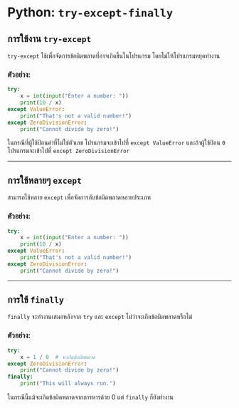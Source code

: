 
# Python: `try-except-finally`

## การใช้งาน `try-except`

`try-except` ใช้เพื่อจัดการข้อผิดพลาดที่อาจเกิดขึ้นในโปรแกรม โดยไม่ให้โปรแกรมหยุดทำงาน

### ตัวอย่าง:
```python
try:
    x = int(input("Enter a number: "))
    print(10 / x)
except ValueError:
    print("That's not a valid number!")
except ZeroDivisionError:
    print("Cannot divide by zero!")
```

ในกรณีที่ผู้ใช้ป้อนค่าที่ไม่ใช่ตัวเลข โปรแกรมจะเข้าไปที่ `except ValueError` และถ้าผู้ใช้ป้อน `0` โปรแกรมจะเข้าไปที่ `except ZeroDivisionError`

---

## การใช้หลายๆ `except`

สามารถใช้หลาย `except` เพื่อจัดการกับข้อผิดพลาดหลายประเภท
### ตัวอย่าง:
```python
try:
    x = int(input("Enter a number: "))
    print(10 / x)
except ValueError:
    print("That's not a valid number!")
except ZeroDivisionError:
    print("Cannot divide by zero!")
```

---

## การใช้ `finally`

`finally` จะทำงานเสมอหลังจาก `try` และ `except` ไม่ว่าจะเกิดข้อผิดพลาดหรือไม่

### ตัวอย่าง:
```python
try:
    x = 1 / 0  # จะเกิดข้อผิดพลาด
except ZeroDivisionError:
    print("Cannot divide by zero!")
finally:
    print("This will always run.")
```

ในกรณีนี้แม้จะเกิดข้อผิดพลาดจากการหารด้วย 0 แต่ `finally` ก็ยังทำงาน
